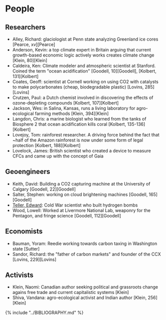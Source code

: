 # People

## Researchers
* Alley, Richard: glaciologist at Penn state analyzing Greenland ice cores [Pearce, xv][Pearce]
* Anderson, Kevin: a top climate expert in Britain arguing that current growth-based economic logic actively works creates climate change [Klein, 80][Klein]
* Caldeira, Ken: Climate modeler and atmospheric scientist at Stanford. Coined the term "ocean acidification" [Goodell, 10][Goodell], [Kolbert, 131][Kolbert]
* Coates, Geoff: scientist at Cornell working on using CO2 with catalysts to make polycarbonates (cheap, biodegradable plastic) [Lovins, 285][Lovins]
* Crutzen, Paul: a Dutch chemist involved in discovering the effects of ozone-depleting compounds [Kolbert, 107][Kolbert]
* Jackson, Wes: in Salina, Kansas, runs a living laboratory for agro-ecological farming methods [Klein, 394][Klein]
* Langdon, Chris: a marine biologist who learned from the tanks of Biosphere 2 that ocean acidification kills coral [Kolbert, 135-136][Kolbert]
* Lovejoy, Tom: rainforest researcher. A driving force behind the fact that ~half of the Amazon rainforest is now under some form of legal protection [Kolbert, 188][Kolbert]
* Lovelock, James: British scientist who created a device to measure CFCs and came up with the concept of Gaia

## Geoengineers
* Keith, David: Building a CO2 capturing machine at the University of Calgary [Goodell, 22][Goodell]
* Salter, Stephen: working on cloud brightening machines [Goodell, 165][Goodell]
* [Teller, Edward](https://en.wikipedia.org/wiki/Edward_Teller): Cold War scientist who built hydrogen bombs
* Wood, Lowell: Worked at Livermore National Lab, weaponry for the Pentagon, and fringe science [Goodell, 112][Goodell]

## Economists
* Bauman, Yoram: Reedie working towards carbon taxing in Washington state [Sutter]
* Sandor, Richard: the "father of carbon markets" and founder of the CCX [Lovins, 229][Lovins]

## Activists
* Klein, Naomi: Canadian author seeking political and grassroots change agains free trade and current capitalistic systems [Klein]
* Shiva, Vandana: agro-ecological activist and Indian author [Klein, 256][Klein]


{% include "../BIBLIOGRAPHY.md" %}
